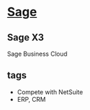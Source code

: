 # [Sage](https://www.sage.com/en-hk/)


## Sage X3
Sage Business Cloud
## tags
- Compete with NetSuite
- ERP, CRM
